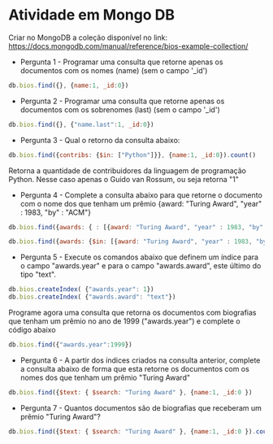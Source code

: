 # Atividade em Mongo DB

Criar no MongoDB a coleção disponível no link:
https://docs.mongodb.com/manual/reference/bios-example-collection/

- Pergunta 1 - Programar uma consulta que retorne apenas os documentos com os nomes (name) (sem o campo '_id')  
```js
db.bios.find({}, {name:1, _id:0})
```

- Pergunta 2 - Programar uma consulta que retorne apenas os documentos com os sobrenomes (last) (sem o campo '_id')  
```js
db.bios.find({}, {"name.last":1, _id:0})
```

- Pergunta 3 - Qual o retorno da consulta abaixo:
```js
db.bios.find({contribs: {$in: ["Python"]}}, {name:1, _id:0}).count()
```

Retorna a quantidade de contribuidores da linguagem de programação Python. Nesse caso apenas o Guido van Rossum, ou seja retorna "1"

- Pergunta 4 - Complete a consulta abaixo para que retorne o documento com o nome dos que tenham um prêmio {award: "Turing Award", "year" : 1983, "by" : "ACM"}
```js
db.bios.find({awards: { : [{award: "Turing Award", "year" : 1983, "by" : "ACM"}]}}, {name:1, _id:0}
```

```js
db.bios.find({awards: {$in: [{award: "Turing Award", "year" : 1983, "by" : "ACM"}]}}, {name:1, _id:0}
```

- Pergunta 5 - Execute os comandos abaixo que definem um índice para o campo "awards.year" e para o campo "awards.award", este último do tipo "text". 
```js
db.bios.createIndex( {"awards.year": 1})
db.bios.createIndex( {"awards.award": "text"})
```

Programe agora uma consulta que retorna os documentos com biografias que tenham um prêmio no ano de 1999 ("awards.year") e complete o código abaixo  
```js
db.bios.find({"awards.year":1999})
```

- Pergunta 6 - A partir dos índices criados na consulta anterior, complete a consulta abaixo de forma que 
esta retorne os documentos com os nomes dos que tenham um prêmio "Turing Award"
```js
db.bios.find({$text: { $search: "Turing Award" }, {name:1, _id:0 })
```

- Pergunta 7 - Quantos documentos são de biografias que receberam um prêmio "Turing Award"?
```js
db.bios.find({$text: { $search: "Turing Award" }, {name:1, _id:0 }).count()
```